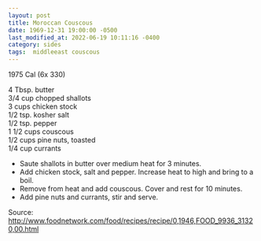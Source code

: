```yaml
---
layout: post
title: Moroccan Couscous
date: 1969-12-31 19:00:00 -0500
last_modified_at: 2022-06-19 10:11:16 -0400
category: sides
tags:  middleeast couscous
---
```

1975 Cal (6x 330)

4 Tbsp. butter  
3/4 cup chopped shallots  
3 cups chicken stock  
1/2 tsp. kosher salt  
1/2 tsp. pepper  
1 1/2 cups couscous  
1/2 cups pine nuts, toasted  
1/4 cup currants  

* Saute shallots in butter over medium heat for 3 minutes.
* Add chicken stock, salt and pepper.  Increase heat to high and bring to a boil.
* Remove from heat and add couscous.  Cover and rest for 10 minutes.
* Add pine nuts and currants, stir and serve.

Source: <http://www.foodnetwork.com/food/recipes/recipe/0,1946,FOOD_9936_31320,00.html>
